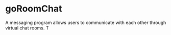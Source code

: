 # goRoomChat
A messaging program allows users to communicate with each other through virtual chat rooms. T
